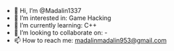 - 👋 Hi, I’m @Madalin1337
- 👀 I’m interested in: Game Hacking
- 🌱 I’m currently learning: C++
- 💞️ I’m looking to collaborate on: -
- 📫 How to reach me: madalinmadalin953@gmail.com
